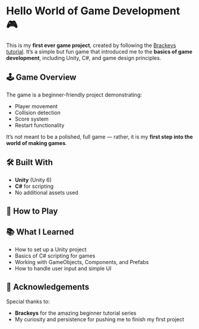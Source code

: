 # Hello World of Game Development 🎮

This is my **first ever game project**, created by following the [Brackeys tutorial](https://www.youtube.com/user/Brackeys).
It’s a simple but fun game that introduced me to the **basics of game development**, including Unity, C#, and game design principles.

## 🕹 Game Overview

The game is a beginner-friendly project demonstrating:

- Player movement
- Collision detection
- Score system
- Restart functionality

It’s not meant to be a polished, full game — rather, it is my **first step into the world of making games**.

## 🛠 Built With

- **Unity** (Unity 6)
- **C#** for scripting
- No additional assets used

## 🚀 How to Play

## 📚 What I Learned

- How to set up a Unity project
- Basics of C# scripting for games
- Working with GameObjects, Components, and Prefabs
- How to handle user input and simple UI

## 🙏 Acknowledgements

Special thanks to:

- **Brackeys** for the amazing beginner tutorial series
- My curiosity and persistence for pushing me to finish my first project
